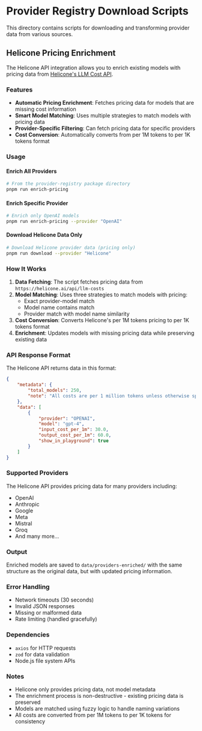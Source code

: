 # Provider Registry Download Scripts

This directory contains scripts for downloading and transforming provider data from various sources.

## Helicone Pricing Enrichment

The Helicone API integration allows you to enrich existing models with pricing data from [Helicone's LLM Cost API](https://helicone.ai/api/llm-costs).

### Features

- **Automatic Pricing Enrichment**: Fetches pricing data for models that are missing cost information
- **Smart Model Matching**: Uses multiple strategies to match models with pricing data
- **Provider-Specific Filtering**: Can fetch pricing data for specific providers
- **Cost Conversion**: Automatically converts from per 1M tokens to per 1K tokens format

### Usage

#### Enrich All Providers

```bash
# From the provider-registry package directory
pnpm run enrich-pricing
```

#### Enrich Specific Provider

```bash
# Enrich only OpenAI models
pnpm run enrich-pricing --provider "OpenAI"
```

#### Download Helicone Data Only

```bash
# Download Helicone provider data (pricing only)
pnpm run download --provider "Helicone"
```

### How It Works

1. **Data Fetching**: The script fetches pricing data from `https://helicone.ai/api/llm-costs`
2. **Model Matching**: Uses three strategies to match models with pricing:
    - Exact provider-model match
    - Model name contains match
    - Provider match with model name similarity
3. **Cost Conversion**: Converts Helicone's per 1M tokens pricing to per 1K tokens format
4. **Enrichment**: Updates models with missing pricing data while preserving existing data

### API Response Format

The Helicone API returns data in this format:

```json
{
    "metadata": {
        "total_models": 250,
        "note": "All costs are per 1 million tokens unless otherwise specified"
    },
    "data": [
        {
            "provider": "OPENAI",
            "model": "gpt-4",
            "input_cost_per_1m": 30.0,
            "output_cost_per_1m": 60.0,
            "show_in_playground": true
        }
    ]
}
```

### Supported Providers

The Helicone API provides pricing data for many providers including:

- OpenAI
- Anthropic
- Google
- Meta
- Mistral
- Groq
- And many more...

### Output

Enriched models are saved to `data/providers-enriched/` with the same structure as the original data, but with updated pricing information.

### Error Handling

- Network timeouts (30 seconds)
- Invalid JSON responses
- Missing or malformed data
- Rate limiting (handled gracefully)

### Dependencies

- `axios` for HTTP requests
- `zod` for data validation
- Node.js file system APIs

### Notes

- Helicone only provides pricing data, not model metadata
- The enrichment process is non-destructive - existing pricing data is preserved
- Models are matched using fuzzy logic to handle naming variations
- All costs are converted from per 1M tokens to per 1K tokens for consistency
